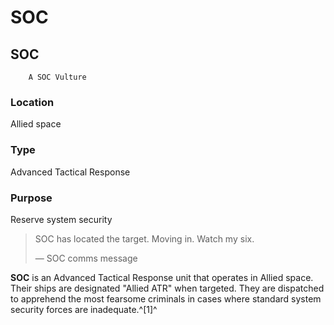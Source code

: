 # SOC
## SOC

		A SOC Vulture

### Location

Allied space

### Type

Advanced Tactical Response

### Purpose

Reserve system security

> 
> 
> SOC has located the target. Moving in. Watch my six.
> 
> 
> — SOC comms message
> 

**SOC** is an Advanced Tactical Response unit that operates in Allied space. Their ships are designated "Allied ATR" when targeted. They are dispatched to apprehend the most fearsome criminals in cases where standard system security forces are inadequate.^[1]^